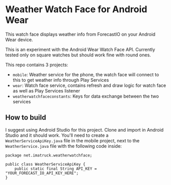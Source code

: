 # Weather Watch Face for Android Wear

This watch face displays weather info from ForecastIO on your Android Wear device.

This is an experiment with the Android Wear Watch Face API. Currently tested only on square watches but should work fine with round ones.

This repo contains 3 projects:

- `mobile`: Weather service for the phone, the watch face will connect to this to get weather info through Play Services
- `wear`: Watch face service, contains refresh and draw logic for watch face as well as Play Services listener
- `weatherwatchfaceconstants`: Keys for data exchange between the two services

## How to build
I suggest using Android Studio for this project. Clone and import in Android Studio and it should work.
You'll need to create a `WeatherServiceApiKey.java` file in the mobile project, next to the `WeatherService.java` file with the following code inside:
    
    package net.imatruck.weatherwatchface;

    public class WeatherServiceApiKey {
        public static final String API_KEY = "YOUR_FORECAST_IO_API_KEY_HERE";
    }